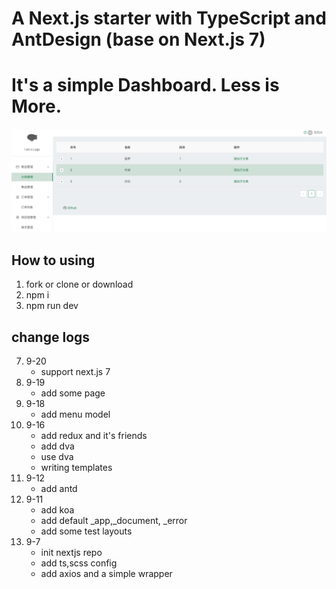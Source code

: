 # A Next.js starter with TypeScript and AntDesign (base on Next.js 7)

# It's a simple Dashboard. Less is More.

![screen_shot_1](screenShots/screen_shot_1.png)

## How to using

1. fork or clone or download
2. npm i
3. npm run dev

## change logs
7. 9-20
    - support next.js 7
6. 9-19
   - add some page
7. 9-18
   - add menu model
8. 9-16
   - add redux and it's friends
   - add dva
   - use dva
   - writing templates
9. 9-12
   - add antd
10. 9-11 
    - add koa
    - add default _app,_document, _error
    - add some test layouts
11. 9-7
    - init nextjs repo
    - add ts,scss config
    - add axios and a simple wrapper

